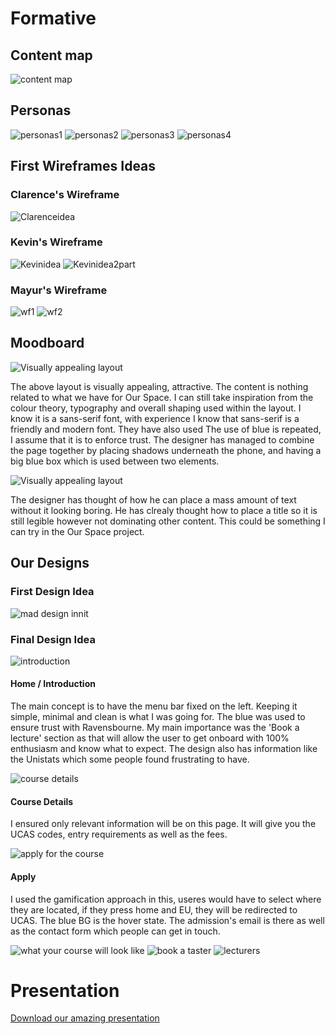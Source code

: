 # Formative

## Content map
![content map](https://cloud.githubusercontent.com/assets/22593770/26053540/2f8b05c6-3961-11e7-8055-45872bb2c2ad.jpg)

## Personas
![personas1](https://github.com/RaveHermanos/Formative/blob/master/Screen%20Shot%202017-05-15%20at%2011.18.57.png)
![personas2](https://github.com/RaveHermanos/Formative/blob/master/Screen%20Shot%202017-05-15%20at%2011.19.50.png)
![personas3](https://github.com/RaveHermanos/Formative/blob/master/Screen%20Shot%202017-05-15%20at%2011.20.52.png)
![personas4](https://github.com/RaveHermanos/Formative/blob/master/Screen%20Shot%202017-05-15%20at%2011.21.16.png)

## First Wireframes Ideas
### Clarence's Wireframe
![Clarenceidea](https://github.com/RaveHermanos/Formative/blob/master/Claranz%20Wire%20Frame.jpg)
### Kevin's Wireframe
![Kevinidea](https://github.com/RaveHermanos/Formative/blob/master/Desktop%20HD.png)
![Kevinidea2part](https://github.com/RaveHermanos/Formative/blob/master/Desktop%20HD%20Copy-fixed.png)

### Mayur's Wireframe

![wf1](https://github.com/RaveHermanos/Formative/blob/master/mayur_wf.png)
![wf2](https://github.com/RaveHermanos/Formative/blob/master/mwf2.png)

## Moodboard

![Visually appealing layout](https://github.com/RaveHermanos/Formative/blob/master/Images/square.png)

The above layout is visually appealing, attractive. The content is nothing related to what we have for Our Space. I can still take inspiration from the colour theory, typography and overall shaping used within the layout. I know it is a sans-serif font, with experience I know that sans-serif is a friendly and modern font. They have also used  The use of blue is repeated, I assume that it is to enforce trust. The designer has managed to combine the page together by placing shadows underneath the phone, and having a big blue box which is used between two elements.

![Visually appealing layout](https://github.com/RaveHermanos/Formative/blob/master/Images/Section.png)

The designer has thought of how he can place a mass amount of text without it looking boring. He has clrealy thought how to place a title so it is still legible however not dominating other content. This could be something I can try in the Our Space project.

## Our Designs

### First Design Idea
![mad design innit](https://github.com/RaveHermanos/Formative/blob/master/FIRST%20DESIGN.png)

### Final Design Idea
![introduction](https://github.com/RaveHermanos/Formative/blob/master/INTRODUCTION.png)

#### Home / Introduction

The main concept is to have the menu bar fixed on the left. Keeping it simple, minimal and clean is what I was going for. The blue was used to ensure trust with Ravensbourne. My main importance was the 'Book a lecture' section as that will allow the user to get onboard with 100% enthusiasm and know what to expect. The design also has information like the Unistats which some people found frustrating to have.

![course details](https://github.com/RaveHermanos/Formative/blob/master/COURSE%20DETAILS.png)

#### Course Details

I ensured only relevant information will be on this page. It will give you the UCAS codes, entry requirements as well as the fees.


![apply for the course](https://github.com/RaveHermanos/Formative/blob/master/APPLY%20FOR%20THIS%20COURSE.png)

#### Apply

I used the gamification approach in this, useres would have to select where they are located, if they press home and EU, they will be redirected to UCAS. The blue BG is the hover state. The admission's email is there as well as the contact form which people can get in touch.

![what your course will look like](https://github.com/RaveHermanos/Formative/blob/master/WHAT%20YOUR%20COURSE%20WILL%20LOOK%20LIKE.png)
![book a taster](https://github.com/RaveHermanos/Formative/blob/master/Book%20A%20Taster.png)
![lecturers](https://github.com/RaveHermanos/Formative/blob/master/LECTURERS.png)



# Presentation

[Download our amazing presentation](https://drive.google.com/open?id=0B2VBmeX3V4a4c0pDMHhZOTdPZk0)
